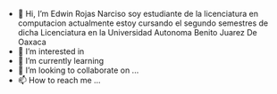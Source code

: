 - 👋 Hi, I’m Edwin Rojas Narciso soy estudiante de la licenciatura en computacion 
actualmente estoy cursando el segundo semestres de dicha Licenciatura en la Universidad Autonoma Benito Juarez De Oaxaca
- 👀 I’m interested in 
- 🌱 I’m currently learning 
- 💞️ I’m looking to collaborate on ...
- 📫 How to reach me ...

<!---
RojasNarcisoEdwin/RojasNarcisoEdwin is a ✨ special ✨ repository because its `README.md` (this file) appears on your GitHub profile.
You can click the Preview link to take a look at your changes.
--->
